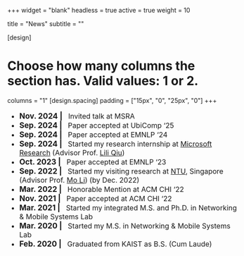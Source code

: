 +++
widget = "blank"
headless = true
active = true
weight = 10

title = "News"
subtitle = ""

[design]
  # Choose how many columns the section has. Valid values: 1 or 2.
  columns = "1"
[design.spacing]
  padding = ["15px", "0", "25px", "0"]
+++
<style>
    ul.news {
        font-size: 13pt;
        margin-left: 15%;
        margin-right: 15%;
        width: 70%;
    }
    li > span.tabdate {
        font-weight: bold;
        font-size: 14pt;
    }
    @media only screen and (max-width: 992px) {
        ul.news {
            font-size: 12pt;
            margin-left: 0%;
            margin-right: 0%;
            width: 100%;
        }
        li > span.tabdate {
            font-weight: bold;
            font-size: 13pt;
        }
    }
</style>

<ul class="news">
<li><span class="tabdate">Nov. 2024<span class="tab">&#9;</span>| </span>&nbsp; Invited talk at MSRA</li>
<li><span class="tabdate">Sep. 2024<span class="tab">&#9;</span>| </span>&nbsp; Paper accepted at UbiComp ‘25</li>
<li><span class="tabdate">Sep. 2024<span class="tab">&#9;</span>| </span>&nbsp; Paper accepted at EMNLP ‘24</li>
<li><span class="tabdate">Sep. 2024<span class="tab">&#9;</span>| </span>&nbsp; Started my research internship at <a class="text" href="https://www.microsoft.com/en-us/research/lab/microsoft-research-asia/">Microsoft Research</a> (Advisor Prof. <a class="text" href="https://www.microsoft.com/en-us/research/people/liliqiu/">Lili Qiu</a>)</li>
<li><span class="tabdate">Oct. 2023<span class="tab">&#9;</span>| </span>&nbsp; Paper accepted at EMNLP ‘23</li>
<li><span class="tabdate">Sep. 2022<span class="tab">&#9;</span>| </span>&nbsp; Started my visiting research at <a class="text" href="https://www.ntu.edu.sg/">NTU</a>, Singapore (Advisor Prof. <a class="text" href="https://personal.ntu.edu.sg/limo/">Mo Li</a>) (by Dec. 2022)</li>
<li><span class="tabdate">Mar. 2022<span class="tab">&#9;</span>| </span>&nbsp; Honorable Mention at ACM CHI ‘22</li>
<li><span class="tabdate">Nov. 2021<span class="tab">&#9;</span>| </span>&nbsp; Paper accepted at ACM CHI ‘22</li>
<li><span class="tabdate">Mar. 2021<span class="tab">&#9;</span>| </span>&nbsp; Started my integrated M.S. and Ph.D. in Networking & Mobile Systems Lab</li>
<li><span class="tabdate">Mar. 2020<span class="tab">&#9;</span>| </span>&nbsp; Started my M.S. in Networking & Mobile Systems Lab</li>
<li><span class="tabdate">Feb. 2020<span class="tab">&#9;</span>| </span>&nbsp; Graduated from KAIST as B.S. (Cum Laude)</li>
</ul>
